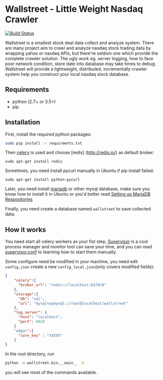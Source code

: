# Wallstreet - Little Weight Nasdaq Crawler

[![Build Status](https://travis-ci.org/breakhearts/wallstreet.svg?branch=master)](https://travis-ci.org/breakhearts/wallstreet)

Wallstreet is a smallest stock deal data collect and analyze system. There are many project aim to crawl and analyze nasdaq stock trading data by wrapping yahoo or nasdaq APIs,
but there're seldom one which provide the complete crawler solution. The ugly work eg. server logging, how to face poor network condition, store date into database may take times to debug.
Wallstreet will provide a lightweight, distributed, incrementally crawler system help you construct your local nasdaq stock database.

## Requirements

- python (2.7+ or 3.5+)
- pip

## Installation

First, install the required python packages:
```bash
sudo pip install -r requirments.txt
```

Then [celery](https://github.com/celery/celery) is used and choose [redis] (http://redis.io/) as default broker:
```base
sudo apt-get install redis
```

Sometimes, you need install pycurl manually in Ubuntu if pip install failed:
```base
sudo apt-get install python-pycurl
```

Later, you need install [mariadb](https://mariadb.org/) or other mysql database, make sure you know how to install it in Ubuntu or you'd better read [Setting up MariaDB Respositories](https://downloads.mariadb.org/mariadb/repositories)

Finally, you need create a database named `wallstreet` to save collected data. 


## How it works

You need start all celery workers as your fist step, [Supervisor](http://supervisord.org/) is a cool process manager and monitor tool can save your time, and you can read [supervisor.conf](supervisor.conf) to learning how to start them manually.

Some configure need be modified in your machine, you need edit `config.json` create a new `config_local.json`(only covers modified fields):
```json
{
    "celery":{
      "broker_url": "redis://localhost:6379/0"                          //redis url as celery broker
    },
    "storage":{                                                         
      "db": "sql",
      "url": "mysql+pymysql://root@localhost/wallstreet"                //mysql url as data storage
    },
    "log_server": {                                                     //logger server if you run workers in more than one manchines, logs will send to central log server
      "host": "localhost",                                                      
      "port": 9020
    }
    "edgar":{
      "core_key" : "XXXXX"                                              //edgar api key if you use edgar api
    }
}
```

In the root directory, run
```bash
python -m wallstreet.bin.__main__ -h
```
you will see most of the commands available.